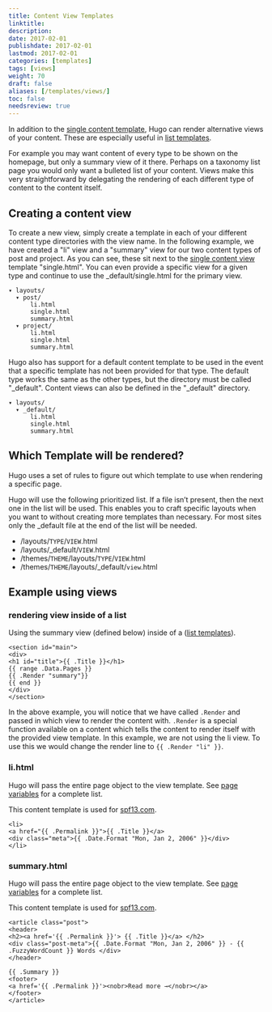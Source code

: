 ```yaml
---
title: Content View Templates
linktitle:
description:
date: 2017-02-01
publishdate: 2017-02-01
lastmod: 2017-02-01
categories: [templates]
tags: [views]
weight: 70
draft: false
aliases: [/templates/views/]
toc: false
needsreview: true
---
```


In addition to the [single content template](/templates/content/), Hugo can render alternative views of
your content. These are especially useful in [list templates](/templates/list/).

For example you may want content of every type to be shown on the
homepage, but only a summary view of it there. Perhaps on a taxonomy
list page you would only want a bulleted list of your content. Views
make this very straightforward by delegating the rendering of each
different type of content to the content itself.


## Creating a content view

To create a new view, simply create a template in each of your different
content type directories with the view name. In the following example, we
have created a "li" view and a "summary" view for our two content types
of post and project. As you can see, these sit next to the [single
content view](/templates/content/) template "single.html". You can even
provide a specific view for a given type and continue to use the
\_default/single.html for the primary view.

    ▾ layouts/
      ▾ post/
          li.html
          single.html
          summary.html
      ▾ project/
          li.html
          single.html
          summary.html

Hugo also has support for a default content template to be used in the event
that a specific template has not been provided for that type. The default type
works the same as the other types, but the directory must be called "_default".
Content views can also be defined in the "_default" directory.


    ▾ layouts/
      ▾ _default/
          li.html
          single.html
          summary.html


## Which Template will be rendered?
Hugo uses a set of rules to figure out which template to use when
rendering a specific page.

Hugo will use the following prioritized list. If a file isn’t present,
then the next one in the list will be used. This enables you to craft
specific layouts when you want to without creating more templates
than necessary. For most sites only the \_default file at the end of
the list will be needed.

* /layouts/`TYPE`/`VIEW`.html
* /layouts/\_default/`VIEW`.html
* /themes/`THEME`/layouts/`TYPE`/`VIEW`.html
* /themes/`THEME`/layouts/\_default/`view`.html


## Example using views

### rendering view inside of a list

Using the summary view (defined below) inside of a ([list
templates](/templates/list/)).

    <section id="main">
    <div>
    <h1 id="title">{{ .Title }}</h1>
    {{ range .Data.Pages }}
    {{ .Render "summary"}}
    {{ end }}
    </div>
    </section>

In the above example, you will notice that we have called `.Render` and passed in
which view to render the content with. `.Render` is a special function available on
a content which tells the content to render itself with the provided view template.
In this example, we are not using the li view. To use this we would
change the render line to `{{ .Render "li" }}`.


### li.html

Hugo will pass the entire page object to the view template. See [page
variables](/templates/variables/) for a complete list.

This content template is used for [spf13.com](http://spf13.com/).

    <li>
    <a href="{{ .Permalink }}">{{ .Title }}</a>
    <div class="meta">{{ .Date.Format "Mon, Jan 2, 2006" }}</div>
    </li>

### summary.html

Hugo will pass the entire page object to the view template. See [page
variables](/templates/variables/) for a complete list.

This content template is used for [spf13.com](http://spf13.com/).

    <article class="post">
    <header>
    <h2><a href='{{ .Permalink }}'> {{ .Title }}</a> </h2>
    <div class="post-meta">{{ .Date.Format "Mon, Jan 2, 2006" }} - {{ .FuzzyWordCount }} Words </div>
    </header>

    {{ .Summary }}
    <footer>
    <a href='{{ .Permalink }}'><nobr>Read more →</nobr></a>
    </footer>
    </article>